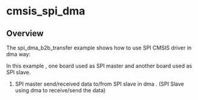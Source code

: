 # cmsis_spi_dma

## Overview
The spi_dma_b2b_transfer example shows how to use SPI CMSIS driver in dma way:

In this example , one board used as SPI master and another board used as SPI slave.

1. SPI master send/received data to/from SPI slave in dma . (SPI Slave using dma to receive/send the data)
